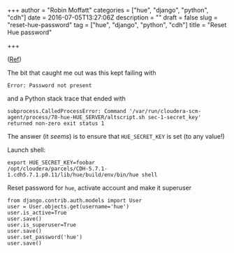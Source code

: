 +++
author = "Robin Moffatt"
categories = ["hue", "django", "python", "cdh"]
date = 2016-07-05T13:27:06Z
description = ""
draft = false
slug = "reset-hue-password"
tag = ["hue", "django", "python", "cdh"]
title = "Reset Hue password"

+++

([Ref](http://gethue.com/password-management-in-hue/))

The bit that caught me out was this kept failing with 

	Error: Password not present	
	
and a Python stack trace that ended with 

	subprocess.CalledProcessError: Command '/var/run/cloudera-scm-agent/process/78-hue-HUE_SERVER/altscript.sh sec-1-secret_key' returned non-zero exit status 1
	
The answer (it *seems*) is to ensure that `HUE_SECRET_KEY` is set (to any value!)

Launch shell:

	export HUE_SECRET_KEY=foobar
	/opt/cloudera/parcels/CDH-5.7.1-1.cdh5.7.1.p0.11/lib/hue/build/env/bin/hue shell

Reset password for `hue`, activate account and make it superuser

	from django.contrib.auth.models import User
	user = User.objects.get(username='hue')
	user.is_active=True
	user.save()
	user.is_superuser=True
	user.save()
	user.set_password('hue')
	user.save()
